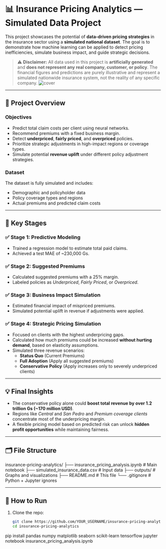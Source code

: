 # 📊 Insurance Pricing Analytics — Simulated Data Project

This project showcases the potential of **data-driven pricing strategies** in the insurance sector using a **simulated national dataset**. The goal is to demonstrate how machine learning can be applied to detect pricing inefficiencies, simulate business impact, and guide strategic decisions.

> ⚠️ **Disclaimer:** All data used in this project is **artificially generated** and **does not represent any real company, customer, or policy**. The financial figures and predictions are purely illustrative and represent a simulated nationwide insurance system, not the reality of any specific company.
![cover](https://github.com/user-attachments/assets/8cfd461c-e163-41fe-a7b7-04d9101327f3)


---

## 🧠 Project Overview

### Objectives
- Predict total claim costs per client using neural networks.
- Recommend premiums with a fixed business margin.
- Detect **underpriced**, **fairly priced**, and **overpriced** policies.
- Prioritize strategic adjustments in high-impact regions or coverage types.
- Simulate potential **revenue uplift** under different policy adjustment strategies.

### Dataset
The dataset is fully simulated and includes:
- Demographic and policyholder data
- Policy coverage types and regions
- Actual premiums and predicted claim costs

---

## 📌 Key Stages

### ✅ Stage 1: Predictive Modeling
- Trained a regression model to estimate total paid claims.
- Achieved a test MAE of ~230,000 Gs.

### ✅ Stage 2: Suggested Premiums
- Calculated suggested premiums with a 25% margin.
- Labeled policies as *Underpriced*, *Fairly Priced*, or *Overpriced*.

### ✅ Stage 3: Business Impact Simulation
- Estimated financial impact of mispriced premiums.
- Simulated potential uplift in revenue if adjustments were applied.

### ✅ Stage 4: Strategic Pricing Simulation
- Focused on clients with the highest underpricing gaps.
- Calculated how much premiums could be increased **without hurting demand**, based on elasticity assumptions.
- Simulated three revenue scenarios:
  - **Status Quo** (Current Premiums)
  - **Full Adoption** (Apply all suggested premiums)
  - **Conservative Policy** (Apply increases only to severely underpriced clients)

---

## 💡 Final Insights

- The conservative policy alone could **boost total revenue by over 1.2 trillion Gs (~170 million USD)**.
- Regions like *Central* and *San Pedro* and *Premium coverage clients* concentrate most of the underpricing margin.
- A flexible pricing model based on predicted risk can unlock **hidden profit opportunities** while maintaining fairness.

---

## 🗂️ File Structure
insurance-pricing-analytics/
├── insurance_pricing_analysis.ipynb # Main notebook
├── simulated_insurance_data.csv # Input data
├── outputs/ # Graphs and visualizations
├── README.md # This file
└── .gitignore # Python + Jupyter ignores


---

## 🔧 How to Run

1. Clone the repo:
   ```bash
   git clone https://github.com/YOUR_USERNAME/insurance-pricing-analytics.git
   cd insurance-pricing-analytics

pip install pandas numpy matplotlib seaborn scikit-learn tensorflow
jupyter notebook insurance_pricing_analysis.ipynb


